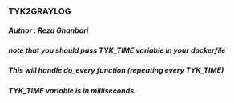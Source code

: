 ### TYK2GRAYLOG
##### Author : Reza Ghanbari

##### note that you should pass TYK_TIME variable in your dockerfile
##### This will handle do_every function (repeating every TYK_TIME)
##### TYK_TIME variable is in milliseconds.
